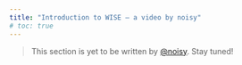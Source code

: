 ```yaml
---
title: "Introduction to WISE — a video by noisy"
# toc: true
---
```


> This section is yet to be written  by [@noisy](https://steemit.com/@noisy). Stay tuned!
